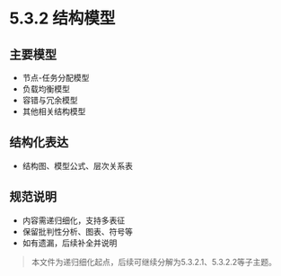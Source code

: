 # 5.3.2 结构模型

## 主要模型

- 节点-任务分配模型
- 负载均衡模型
- 容错与冗余模型
- 其他相关结构模型

## 结构化表达

- 结构图、模型公式、层次关系表

## 规范说明

- 内容需递归细化，支持多表征
- 保留批判性分析、图表、符号等
- 如有遗漏，后续补全并说明

> 本文件为递归细化起点，后续可继续分解为5.3.2.1、5.3.2.2等子主题。
